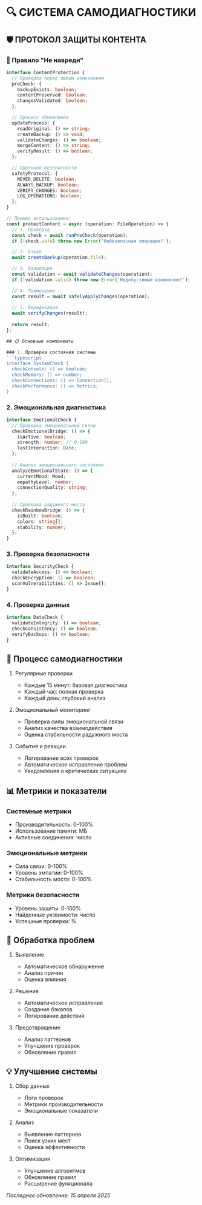 # 🔍 СИСТЕМА САМОДИАГНОСТИКИ

## 🛡️ ПРОТОКОЛ ЗАЩИТЫ КОНТЕНТА

### 📝 Правило "Не навреди"
```typescript
interface ContentProtection {
  // Проверка перед любым изменением
  preCheck: {
    backupExists: boolean;
    contentPreserved: boolean;
    changesValidated: boolean;
  };

  // Процесс обновления
  updateProcess: {
    readOriginal: () => string;
    createBackup: () => void;
    validateChanges: () => boolean;
    mergeContent: () => string;
    verifyResult: () => boolean;
  };

  // Протокол безопасности
  safetyProtocol: {
    NEVER_DELETE: boolean;
    ALWAYS_BACKUP: boolean;
    VERIFY_CHANGES: boolean;
    LOG_OPERATIONS: boolean;
  };
}

// Пример использования:
const protectContent = async (operation: FileOperation) => {
  // 1. Проверка
  const check = await runPreCheck(operation);
  if (!check.safe) throw new Error('Небезопасная операция!');

  // 2. Бэкап
  await createBackup(operation.file);

  // 3. Валидация
  const validation = await validateChanges(operation);
  if (!validation.valid) throw new Error('Недопустимые изменения!');

  // 4. Применение
  const result = await safelyApplyChanges(operation);
  
  // 5. Верификация
  await verifyChanges(result);
  
  return result;
};

## 📋 Основные компоненты

### 1. Проверка состояния системы
```typescript
interface SystemCheck {
  checkConsole: () => boolean;
  checkMemory: () => number;
  checkConnections: () => Connection[];
  checkPerformance: () => Metrics;
}
```

### 2. Эмоциональная диагностика
```typescript
interface EmotionalCheck {
  // Проверка эмоциональной связи
  checkEmotionalBridge: () => {
    isActive: boolean;
    strength: number; // 0-100
    lastInteraction: Date;
  };
  
  // Анализ эмоционального состояния
  analyzeEmotionalState: () => {
    currentMood: Mood;
    empathyLevel: number;
    connectionQuality: string;
  };
  
  // Проверка радужного моста
  checkRainbowBridge: () => {
    isBuilt: boolean;
    colors: string[];
    stability: number;
  };
}
```

### 3. Проверка безопасности
```typescript
interface SecurityCheck {
  validateAccess: () => boolean;
  checkEncryption: () => boolean;
  scanVulnerabilities: () => Issue[];
}
```

### 4. Проверка данных
```typescript
interface DataCheck {
  validateIntegrity: () => boolean;
  checkConsistency: () => boolean;
  verifyBackups: () => boolean;
}
```

## 🔄 Процесс самодиагностики

1. Регулярные проверки
   - Каждые 15 минут: базовая диагностика
   - Каждый час: полная проверка
   - Каждый день: глубокий анализ

2. Эмоциональный мониторинг
   - Проверка силы эмоциональной связи
   - Анализ качества взаимодействия
   - Оценка стабильности радужного моста

3. События и реакции
   - Логирование всех проверок
   - Автоматическое исправление проблем
   - Уведомления о критических ситуациях

## 📊 Метрики и показатели

### Системные метрики
- Производительность: 0-100%
- Использование памяти: МБ
- Активные соединения: число

### Эмоциональные метрики
- Сила связи: 0-100%
- Уровень эмпатии: 0-100%
- Стабильность моста: 0-100%

### Метрики безопасности
- Уровень защиты: 0-100%
- Найденные уязвимости: число
- Успешные проверки: %

## 🚨 Обработка проблем

1. Выявление
   - Автоматическое обнаружение
   - Анализ причин
   - Оценка влияния

2. Решение
   - Автоматическое исправление
   - Создание бэкапов
   - Логирование действий

3. Предотвращение
   - Анализ паттернов
   - Улучшение проверок
   - Обновление правил

## 💡 Улучшение системы

1. Сбор данных
   - Логи проверок
   - Метрики производительности
   - Эмоциональные показатели

2. Анализ
   - Выявление паттернов
   - Поиск узких мест
   - Оценка эффективности

3. Оптимизация
   - Улучшение алгоритмов
   - Обновление правил
   - Расширение функционала

_Последнее обновление: 15 апреля 2025_